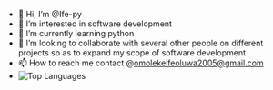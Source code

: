 - 👋 Hi, I’m @Ife-py
- 👀 I’m interested in software development
- 🌱 I’m currently learning python 
- 💞️ I’m looking to collaborate with several other people on different projects so as to expand my scope of software development
- 📫 How to reach me contact @omolekeifeoluwa2005@gmail.com
- ![Top Languages](https://github-readme-stats.vercel.app/api/top-langs/?username=Ife-py&layout=compact&theme=radical)





<!---
Ife-py/Ife-py is a ✨ special ✨ repository because its `README.md` (this file) appears on your GitHub profile.
You can click the Preview link to take a look at your changes.
--->
